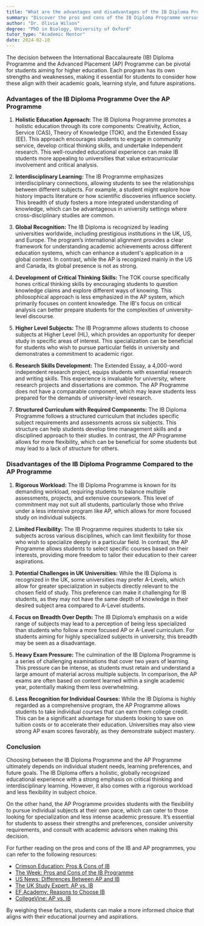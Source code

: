 ```yaml
---
title: "What are the advantages and disadvantages of the IB Diploma Programme over the AP programme?"
summary: "Discover the pros and cons of the IB Diploma Programme versus the AP Programme to help you make informed decisions for higher education."
author: "Dr. Olivia Wilson"
degree: "PhD in Biology, University of Oxford"
tutor_type: "Academic Mentor"
date: 2024-02-10
---
```


The decision between the International Baccalaureate (IB) Diploma Programme and the Advanced Placement (AP) Programme can be pivotal for students aiming for higher education. Each program has its own strengths and weaknesses, making it essential for students to consider how these align with their academic goals, learning style, and future aspirations.

### Advantages of the IB Diploma Programme Over the AP Programme

1. **Holistic Education Approach:**
   The IB Diploma Programme promotes a holistic education through its core components: Creativity, Action, Service (CAS), Theory of Knowledge (TOK), and the Extended Essay (EE). This approach encourages students to engage in community service, develop critical thinking skills, and undertake independent research. This well-rounded educational experience can make IB students more appealing to universities that value extracurricular involvement and critical analysis.

2. **Interdisciplinary Learning:**
   The IB Programme emphasizes interdisciplinary connections, allowing students to see the relationships between different subjects. For example, a student might explore how history impacts literature or how scientific discoveries influence society. This breadth of study fosters a more integrated understanding of knowledge, which can be advantageous in university settings where cross-disciplinary studies are common.

3. **Global Recognition:**
   The IB Diploma is recognized by leading universities worldwide, including prestigious institutions in the UK, US, and Europe. The program’s international alignment provides a clear framework for understanding academic achievements across different education systems, which can enhance a student's application in a global context. In contrast, while the AP is recognized mainly in the US and Canada, its global presence is not as strong.

4. **Development of Critical Thinking Skills:**
   The TOK course specifically hones critical thinking skills by encouraging students to question knowledge claims and explore different ways of knowing. This philosophical approach is less emphasized in the AP system, which primarily focuses on content knowledge. The IB's focus on critical analysis can better prepare students for the complexities of university-level discourse.

5. **Higher Level Subjects:**
   The IB Programme allows students to choose subjects at Higher Level (HL), which provides an opportunity for deeper study in specific areas of interest. This specialization can be beneficial for students who wish to pursue particular fields in university and demonstrates a commitment to academic rigor.

6. **Research Skills Development:**
   The Extended Essay, a 4,000-word independent research project, equips students with essential research and writing skills. This experience is invaluable for university, where research projects and dissertations are common. The AP Programme does not have a comparable component, which may leave students less prepared for the demands of university-level research.

7. **Structured Curriculum with Required Components:**
   The IB Diploma Programme follows a structured curriculum that includes specific subject requirements and assessments across six subjects. This structure can help students develop time management skills and a disciplined approach to their studies. In contrast, the AP Programme allows for more flexibility, which can be beneficial for some students but may lead to a lack of structure for others.

### Disadvantages of the IB Diploma Programme Compared to the AP Programme

1. **Rigorous Workload:**
   The IB Diploma Programme is known for its demanding workload, requiring students to balance multiple assessments, projects, and extensive coursework. This level of commitment may not suit all students, particularly those who thrive under a less intensive program like AP, which allows for more focused study on individual subjects.

2. **Limited Flexibility:**
   The IB Programme requires students to take six subjects across various disciplines, which can limit flexibility for those who wish to specialize deeply in a particular field. In contrast, the AP Programme allows students to select specific courses based on their interests, providing more freedom to tailor their education to their career aspirations.

3. **Potential Challenges in UK Universities:**
   While the IB Diploma is recognized in the UK, some universities may prefer A-Levels, which allow for greater specialization in subjects directly relevant to the chosen field of study. This preference can make it challenging for IB students, as they may not have the same depth of knowledge in their desired subject area compared to A-Level students.

4. **Focus on Breadth Over Depth:**
   The IB Diploma’s emphasis on a wide range of subjects may lead to a perception of being less specialized than students who follow a more focused AP or A-Level curriculum. For students aiming for highly specialized subjects in university, this breadth may be seen as a disadvantage.

5. **Heavy Exam Pressure:**
   The culmination of the IB Diploma Programme is a series of challenging examinations that cover two years of learning. This pressure can be intense, as students must retain and understand a large amount of material across multiple subjects. In comparison, the AP exams are often based on content learned within a single academic year, potentially making them less overwhelming.

6. **Less Recognition for Individual Courses:**
   While the IB Diploma is highly regarded as a comprehensive program, the AP Programme allows students to take individual courses that can earn them college credit. This can be a significant advantage for students looking to save on tuition costs or to accelerate their education. Universities may also view strong AP exam scores favorably, as they demonstrate subject mastery.

### Conclusion

Choosing between the IB Diploma Programme and the AP Programme ultimately depends on individual student needs, learning preferences, and future goals. The IB Diploma offers a holistic, globally recognized educational experience with a strong emphasis on critical thinking and interdisciplinary learning. However, it also comes with a rigorous workload and less flexibility in subject choice.

On the other hand, the AP Programme provides students with the flexibility to pursue individual subjects at their own pace, which can cater to those looking for specialization and less intense academic pressure. It’s essential for students to assess their strengths and preferences, consider university requirements, and consult with academic advisors when making this decision.

For further reading on the pros and cons of the IB and AP programmes, you can refer to the following resources:

- [Crimson Education: Pros & Cons of IB](https://www.crimsoneducation.org/uk/blog/pros-cons-ib/)
- [The Week: Pros and Cons of the IB Programme](https://theweek.com/education/pros-and-cons-of-the-international-baccalaureate)
- [US News: Differences Between AP and IB](https://www.usnews.com/education/articles/the-differences-between-ap-and-ib)
- [The UK Study Expert: AP vs. IB](https://theukstudyexpert.com/ap-vs-ib-competitive-uk-universities/)
- [EF Academy: Reasons to Choose IB](https://www.ef.com/wwen/blog/efacademyblog/why-choose-ib-10-reasons-to-study-the-ib-diploma-in-high-school/)
- [CollegeVine: AP vs. IB](https://www.collegevine.com/faq/34281/advanced-placement-ap-vs-international-baccalaureate-ib-pros-and-cons)

By weighing these factors, students can make a more informed choice that aligns with their educational journey and aspirations.
    